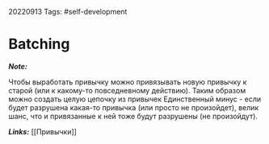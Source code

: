 20220913
Tags: #self-development  
# Batching 

***Note:*** 

Чтобы выработать привычку можно привязывать новую привычку к старой (или к какому-то повседневному действию). Таким образом можно создать целую цепочку из привычек
Единственный минус - если будет разрушена какая-то привычка (или просто не произойдет), велик шанс, что и привязанные к ней тоже будут разрушены (не произойдут).

***Links:*** [[Привычки]]


